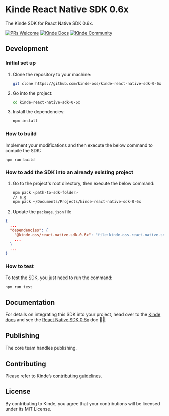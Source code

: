 # Kinde React Native SDK 0.6x

The Kinde SDK for React Native SDK 0.6x.

[![PRs Welcome](https://img.shields.io/badge/PRs-welcome-brightgreen.svg?style=flat-square)](https://makeapullrequest.com) [![Kinde Docs](https://img.shields.io/badge/Kinde-Docs-eee?style=flat-square)](https://kinde.com/docs/developer-tools) [![Kinde Community](https://img.shields.io/badge/Kinde-Community-eee?style=flat-square)](https://thekindecommunity.slack.com)

## Development

### Initial set up

1. Clone the repository to your machine:

   ```bash
   git clone https://github.com/kinde-oss/kinde-react-native-sdk-0-6x
   ```

2. Go into the project:

   ```bash
   cd kinde-react-native-sdk-0-6x
   ```

3. Install the dependencies:

   ```bash
   npm install
   ```

### How to build
Implement your modifications and then execute the below command to compile the SDK:
```bash
npm run build
```

### How to add the SDK into an already existing project
1. Go to the project's root directory, then execute the below command:
   ```bash
   npm pack <path-to-sdk-folder>
   // e.g
   npm pack ~/Documents/Projects/kinde-react-native-sdk-0-6x
   ```
2. Update the `package.json` file
  ```json
  {
    ...
    "dependencies": {
      "@kinde-oss/react-native-sdk-0-6x": "file:kinde-oss-react-native-sdk-0-6x-<version>.tgz",
      ...
    }
    ...
  }
  ```
### How to test
To test the SDK, you just need to run the command:
```bash
npm run test
```
## Documentation

For details on integrating this SDK into your project, head over to the [Kinde docs](https://kinde.com/docs/) and see the [React Native SDK 0.6x](https://kinde.com/docs/developer-tools/react-native-sdk/) doc 👍🏼.

## Publishing

The core team handles publishing.

## Contributing

Please refer to Kinde’s [contributing guidelines](https://github.com/kinde-oss/.github/blob/489e2ca9c3307c2b2e098a885e22f2239116394a/CONTRIBUTING.md).

## License

By contributing to Kinde, you agree that your contributions will be licensed under its MIT License.